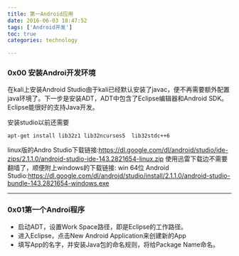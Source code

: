 ```yaml
---
title: 第一Android应用
date: 2016-06-03 18:47:52
tags: ['Android开发']
toc: true
categories: technology

---
```

### 0x00 安装Androi开发环境
在kali上安装Android Studio由于kali已经默认安装了javac，便不再需要额外配置java环境了。下一步是安装ADT，ADT中包含了Eclipse编辑器和Android SDK。Eclipse能很好的支持Java开发。

安装studio以前还需要
```
apt-get install lib32z1 lib32ncurses5  lib32stdc++6
```
linux版的Andro Studio下载链接:https://dl.google.com/dl/android/studio/ide-zips/2.1.1.0/android-studio-ide-143.2821654-linux.zip
使用迅雷下载边不需要翻墙了，顺便附上windows的下载链接:
win 64位 Android Studio:https://dl.google.com/dl/android/studio/install/2.1.1.0/android-studio-bundle-143.2821654-windows.exe

---
### 0x01第一个Androi程序
* 启动ADT，设置Work Space路径，即是Eclipse的工作路径。
* 进入Eclipse，点击New Android Application来创建新的App
* 填写App的名字，并安装Java包的命名规则，将给Package Name命名。


